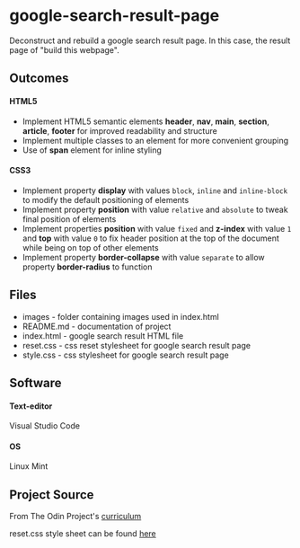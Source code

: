 # google-search-result-page
Deconstruct and rebuild a google search result page. In this case, the result page of "build this webpage".

## Outcomes
#### HTML5
* Implement HTML5 semantic elements **header**, **nav**, **main**, **section**, **article**, **footer** for improved readability and structure
* Implement multiple classes to an element for more convenient grouping
* Use of **span** element for inline styling
#### CSS3
* Implement property **display** with values `block`, `inline` and `inline-block` to modify the default positioning of elements
* Implement property **position** with value `relative` and `absolute` to tweak final position of elements
* Implement properties **position** with value `fixed` and **z-index** with value `1` and **top** with value `0` to fix header position at the top of the document while being on top of other elements
* Implement property **border-collapse** with value `separate` to allow property **border-radius** to function

## Files
* images - folder containing images used in index.html
* README.md - documentation of project
* index.html - google search result HTML file
* reset.css - css reset stylesheet for google search result page
* style.css - css stylesheet for google search result page

## Software
#### Text-editor
Visual Studio Code
#### OS
Linux Mint

## Project Source
From The Odin Project's [curriculum](http://www.theodinproject.com/courses/web-development-101/lessons/html-css)

reset.css style sheet can be found [here](https://meyerweb.com/eric/tools/css/reset/index.html)
